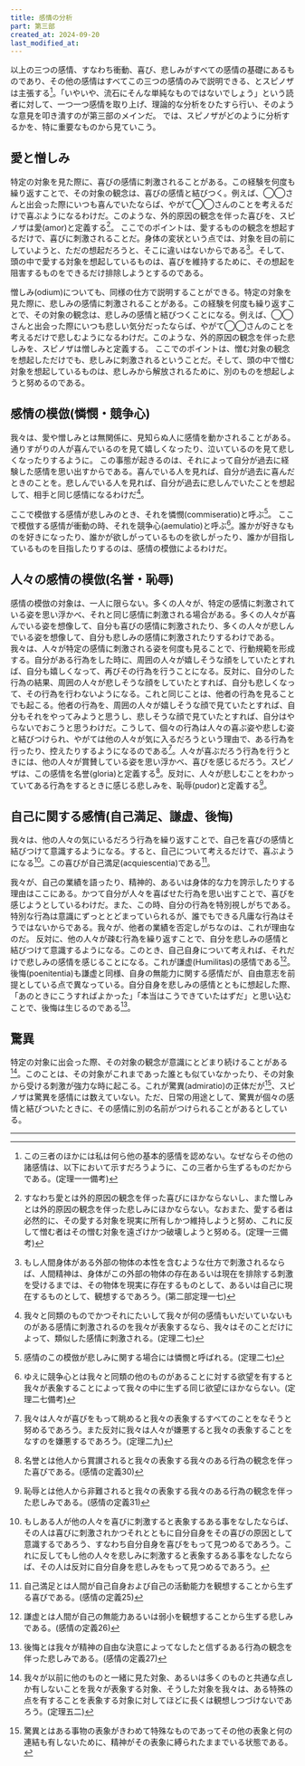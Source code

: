 ```yaml
---
title: 感情の分析
part: 第三部
created_at: 2024-09-20
last_modified_at: 
---
```


以上の三つの感情、すなわち衝動、喜び、悲しみがすべての感情の基礎にあるものであり、その他の感情はすべてこの三つの感情のみで説明できる、とスピノザは主張する[^ref1-1]。「いやいや、流石にそんな単純なものではないでしょう」という読者に対して、一つ一つ感情を取り上げ、理論的な分析をひたすら行い、そのような意見を叩き潰すのが第三部のメインだ。
では、スピノザがどのように分析するかを、特に重要なものから見ていこう。

[^ref1-1]:この三者のほかには私は何ら他の基本的感情を認めない。なぜならその他の諸感情は、以下において示すだろうように、この三者から生ずるものだからである。(定理一一備考)

## 愛と憎しみ

特定の対象を見た際に、喜びの感情に刺激されることがある。この経験を何度も繰り返すことで、その対象の観念は、喜びの感情と結びつく。例えば、◯◯さんと出会った際にいつも喜んでいたならば、やがて◯◯さんのことを考えるだけで喜ぶようになるわけだ。このような、外的原因の観念を伴った喜びを、スピノザは愛(amor)と定義する[^ref2-1]。
ここでのポイントは、愛するものの観念を想起するだけで、喜びに刺激されることだ。身体の変状という点では、対象を目の前にしていようと、ただの想起だろうと、そこに違いはないからである[^ref2-2]。そして、頭の中で愛する対象を想起しているものは、喜びを維持するために、その想起を阻害するものをできるだけ排除しようとするのである。

[^ref2-1]:すなわち愛とは外的原因の観念を伴った喜びにほかならないし、また憎しみとは外的原因の観念を伴った悲しみにほかならない。なおまた、愛する者は必然的に、その愛する対象を現実に所有しかつ維持しようと努め、これに反して憎む者はその憎む対象を遠ざけかつ破壊しようと努める。(定理一三備考)

[^ref2-2]:もし人間身体がある外部の物体の本性を含むような仕方で刺激されるならば、人間精神は、身体がこの外部の物体の存在あるいは現在を排除する刺激を受けるまでは、その物体を現実に存在するものとして、あるいは自己に現在するものとして、観想するであろう。(第二部定理一七)

憎しみ(odium)についても、同様の仕方で説明することができる。特定の対象を見た際に、悲しみの感情に刺激されることがある。この経験を何度も繰り返すことで、その対象の観念は、悲しみの感情と結びつくことになる。例えば、◯◯さんと出会った際にいつも悲しい気分だったならば、やがて◯◯さんのことを考えるだけで悲しむようになるわけだ。このような、外的原因の観念を伴った悲しみを、スピノザは憎しみと定義する。
ここでのポイントは、憎む対象の観念を想起しただけでも、悲しみに刺激されるということだ。そして、頭の中で憎む対象を想起しているものは、悲しみから解放されるために、別のものを想起しようと努めるのである。

## 感情の模倣(憐憫・競争心)

我々は、愛や憎しみとは無関係に、見知らぬ人に感情を動かされることがある。通りすがりの人が喜んでいるのを見て嬉しくなったり、泣いているのを見て悲しくなったりするように。
この事態が起きるのは、それによって自分が過去に経験した感情を思い出すからである。喜んでいる人を見れば、自分が過去に喜んだときのことを。悲しんでいる人を見れば、自分が過去に悲しんでいたことを想起して、相手と同じ感情になるわけだ[^ref3-1]。

[^ref3-1]:我々と同類のものでかつそれにたいして我々が何の感情もいだいていないものがある感情に刺激されるのを我々が表象するなら、我々はそのことだけによって、類似した感情に刺激される。(定理二七)

ここで模倣する感情が悲しみのとき、それを憐憫(commiseratio)と呼ぶ[^ref3-2]。
ここで模倣する感情が衝動の時、それを競争心(aemulatio)と呼ぶ[^ref3-3]。誰かが好きなものを好きになったり、誰かが欲しがっているものを欲しがったり、誰かが目指しているものを目指したりするのは、感情の模倣によるわけだ。

[^ref3-2]:感情のこの模倣が悲しみに関する場合には憐憫と呼ばれる。(定理二七)

[^ref3-3]:ゆえに競争心とは我々と同類の他のものがあることに対する欲望を有すると我々が表象することによって我々の中に生ずる同じ欲望にほかならない。(定理二七備考) 

## 人々の感情の模倣(名誉・恥辱)

感情の模倣の対象は、一人に限らない。多くの人々が、特定の感情に刺激されている姿を思い浮かべ、それと同じ感情に刺激される場合がある。多くの人々が喜んでいる姿を想像して、自分も喜びの感情に刺激されたり、多くの人々が悲しんでいる姿を想像して、自分も悲しみの感情に刺激されたりするわけである。
我々は、人々が特定の感情に刺激される姿を何度も見ることで、行動規範を形成する。自分がある行為をした時に、周囲の人々が嬉しそうな顔をしていたとすれば、自分も嬉しくなって、再びその行為を行うことになる。反対に、自分のした行為の結果、周囲の人々が悲しそうな顔をしていたとすれば、自分も悲しくなって、その行為を行わないようになる。これと同じことは、他者の行為を見ることでも起こる。他者の行為を、周囲の人々が嬉しそうな顔で見ていたとすれば、自分もそれをやってみようと思うし、悲しそうな顔で見ていたとすれば、自分はやらないでおこうと思うわけだ。こうして、個々の行為は人々の喜ぶ姿や悲しむ姿と結びつけられ、やがては他の人々が気に入るだろうという理由で、ある行為を行ったり、控えたりするようになるのである[^ref4-1]。人々が喜ぶだろう行為を行うときには、他の人々が賞賛している姿を思い浮かべ、喜びを感じるだろう。スピノザは、この感情を名誉(gloria)と定義する[^ref4-2]。反対に、人々が悲しむことをわかっていてある行為をするときに感じる悲しみを、恥辱(pudor)と定義する[^ref4-3]。

[^ref4-1]:我々は人々が喜びをもって眺めると我々の表象するすべてのことをなそうと努めるであろう。また反対に我々は人々が嫌悪すると我々の表象することをなすのを嫌悪するであろう。(定理二九)

[^ref4-2]:名誉とは他人から賞讃されると我々の表象する我々のある行為の観念を伴った喜びである。(感情の定義30)

[^ref4-3]:恥辱とは他人から非難されると我々の表象する我々のある行為の観念を伴った悲しみである。(感情の定義31)

## 自己に関する感情(自己満足、謙虚、後悔)

我々は、他の人々の気にいるだろう行為を繰り返すことで、自己を喜びの感情と結びつけて意識するようになる。すると、自己について考えるだけで、喜ぶようになる[^ref5-1]。この喜びが自己満足(acquiescentia)である[^ref5-2]。

[^ref5-1]:もしある人が他の人々を喜びに刺激すると表象するある事をなしたならば、その人は喜びに刺激されかつそれとともに自分自身をその喜びの原因として意識するであろう、すなわち自分自身を喜びをもって見つめるであろう。これに反してもし他の人々を悲しみに刺激すると表象するある事をなしたならば、その人は反対に自分自身を悲しみをもって見つめるであろう。

[^ref5-2]:自己満足とは人間が自己自身および自己の活動能力を観想することから生ずる喜びである。(感情の定義25)

我々が、自己の業績を語ったり、精神的、あるいは身体的な力を誇示したりする理由はここにある。かつて自分が人々を喜ばせた行為を思い出すことで、喜びを感じようとしているわけだ。また、この時、自分の行為を特別視しがちである。特別な行為は意識にずっととどまっていられるが、誰でもできる凡庸な行為はそうではないからである。我々が、他者の業績を否定しがちなのは、これが理由なのだ。
反対に、他の人々が疎む行為を繰り返すことで、自分を悲しみの感情と結びつけて意識するようになる。このとき、自己自身について考えれば、それだけで悲しみの感情を感じることになる。これが謙虚(Humilitas)の感情である[^ref5-3]。
後悔(poenitentia)も謙虚と同様、自身の無能力に関する感情だが、自由意志を前提としている点で異なっている。自分自身を悲しみの感情とともに想起した際、「あのときにこうすればよかった」「本当はこうできていたはずだ」と思い込むことで、後悔は生じるのである[^ref5-4]。

[^ref5-3]:謙虚とは人間が自己の無能力あるいは弱小を観想することから生ずる悲しみである。(感情の定義26)

[^ref5-4]:後悔とは我々が精神の自由な決意によってなしたと信ずるある行為の観念を伴った悲しみである。(感情の定義27)

## 驚異

特定の対象に出会った際、その対象の観念が意識にとどまり続けることがある[^ref6-1]。このことは、その対象がこれまであった誰とも似ていなかったり、その対象から受ける刺激が強力な時に起こる。これが驚異(admiratio)の正体だが[^ref6-2]、スピノザは驚異を感情には数えていない。ただ、日常の用途として、驚異が個々の感情と結びついたときに、その感情に別の名前がつけられることがあるとしている。

[^ref6-1]:我々が以前に他のものと一緒に見た対象、あるいは多くのものと共通な点しか有しないことを我々が表象する対象、そうした対象を我々は、ある特殊の点を有することを表象する対象に対してほどに長くは観想しつづけないであろう。(定理五二)

[^ref6-2]:驚異とはある事物の表象がきわめて特殊なものであってその他の表象と何の連結も有しないために、精神がその表象に縛られたままでいる状態である。

---